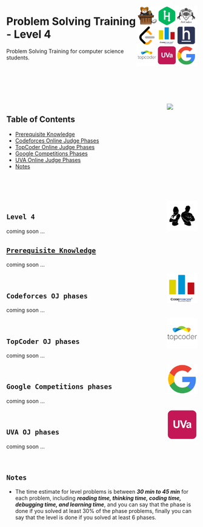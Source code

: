 <picture><img align="right" width="160" src="/logos/problem-solving-training.png"></img></picture>

# Problem Solving Training - Level 4
Problem Solving Training for computer science students.

<br><br><br><br>

<br>
<picture><img align="right" width="80" src="https://github.com/cs-MohamedAyman/cs-MohamedAyman/blob/master/repos-icons/agenda.png"></img></picture>

## Table of Contents
  * [Prerequisite Knowledge](#prerequisite-knowledge)
  * [Codeforces Online Judge Phases](#codeforces-oj-phases)
  * [TopCoder Online Judge Phases](#topcoder-oj-phases)
  * [Google Competitions Phases](#google-competitions-phases)
  * [UVA Online Judge Phases](#uva-oj-phases)
  * [Notes](#notes)

<br><br><br><br>
<picture><img align="right" width="80" src="/logos/level-4.png"></img></picture>

## `Level 4`

coming soon ...

## [`Prerequisite Knowledge`](https://github.com/cs-MohamedAyman/computer-science-trainings/blob/master/advanced-data-structures-and-algorithms/README.md)

coming soon ...

<picture><img align="right" width="80" src="/logos/codeforces.png"></img></picture>
<br>

## `Codeforces OJ phases`

coming soon ...

<picture><img align="right" width="80" src="/logos/topcoder.png"></img></picture>
<br>

## `TopCoder OJ phases`

coming soon ...

<picture><img align="right" width="80" src="/logos/googlecompetitions.png"></img></picture>
<br>

## `Google Competitions phases`

coming soon ...

<picture><img align="right" width="80" src="/logos/uva.png"></img></picture>
<br>

## `UVA OJ phases`

coming soon ...

<br>

## `Notes`

* The time estimate for level problems is between ***30 min to 45 min*** for each problem, including ***reading time, thinking time, coding time, debugging time, and learning time***, and you can say that the phase is done if you solved at least 30% of the phase problems, finally you can say that the level is done if you solved at least 6 phases.

<br>
